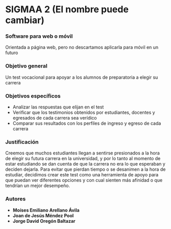 # SIGMAA 2 (El nombre puede cambiar)

### Software para web o móvil

Orientada a página web, pero no descartamos aplicarla para móvil en un futuro

### Objetivo general

Un test vocacional para apoyar a los alumnos de preparatoria a elegir su carrera

### Objetivos específicos

- Analizar las respuestas que elijan en el test
- Verificar que los testimonios obtenidos por estudiantes, docentes y egresados de cada carrera sea verídico
- Comparar sus resultados con los perfiles de ingreso y egreso de cada carrera

### Justificación

Creemos que muchos estudiantes llegan a sentirse presionados a la hora de elegir su futura carrera en la universidad, y por lo tanto al momento de estar estudiando se dan cuenta de que la carrera no era lo que esperaban y deciden dejarla. Para evitar que pierdan tiempo o se desanimen a la hora de estudiar, decidimos crear este test como una herramienta de apoyo para que puedan ver diferentes opciones y con cual sienten más afinidad o que tendrían un mejor desempeño.

### Autores

* **Moíses Emiliano Arellano Ávila**
* **Joan de Jesús Méndez Pool**
* **Jorge David Oregón Baltazar**